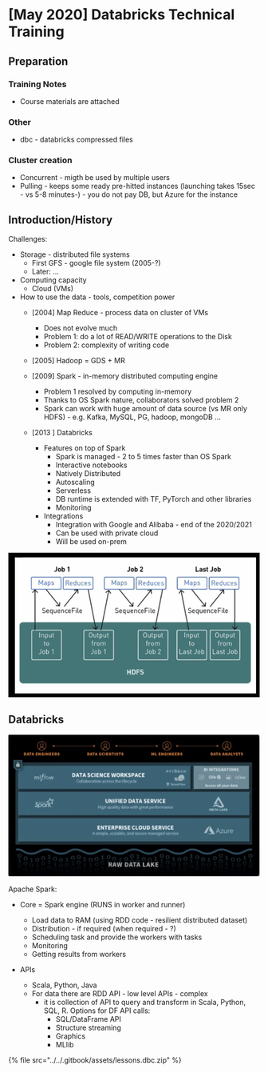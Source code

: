 # \[May 2020\] Databricks Technical Training

## Preparation

### Training Notes

* Course materials are attached

### Other

* dbc - databricks compressed files

### Cluster creation

* Concurrent - migth be used by multiple users 
* Pulling - keeps some ready pre-hitted instances \(launching takes 15sec - vs 5-8 minutes-\) - you do not pay DB, but Azure for the instance

## Introduction/History

Challenges: 

* Storage - distributed file systems
  * First GFS - google file system \(2005-?\) 
  * Later: ...
* Computing capacity 
  * Cloud \(VMs\)
* How to use the data - tools, competition power
  * \[2004\] Map Reduce - process data on cluster of VMs
    * Does not evolve much
    * Problem 1: do a lot of READ/WRITE operations to the Disk 
    * Problem 2: complexity of writing code
  * \[2005\] Hadoop = GDS + MR
  * \[2009\] Spark - in-memory distributed computing engine 
    * Problem 1 resolved by computing in-memory
    * Thanks to OS Spark nature, collaborators solved problem 2
    * Spark can work with huge amount of data source \(vs MR only HDFS\) - e.g. Kafka, MySQL, PG, hadoop, mongoDB ...
  * \[2013 \] Databricks

    * Features on top of Spark 
      * Spark is managed  - 2 to 5 times faster than OS Spark 
      * Interactive notebooks
      * Natively Distributed 
      * Autoscaling 
      * Serverless
      * DB runtime is extended with TF, PyTorch and other libraries
      * Monitoring 
    * Integrations
      * Integration with Google and Alibaba - end of the 2020/2021
      * Can be used with private cloud 
      * Will be used on-prem

 

![MR Problem 1](../../.gitbook/assets/image%20%281%29.png)

## Databricks

![Multiple laters of DB](../../.gitbook/assets/image%20%282%29.png)



Apache Spark:

* Core = Spark engine \(RUNS in worker and runner\) 

  * Load data to RAM \(using RDD code - resilient distributed dataset\)
  * Distribution - if required \(when required - ?\)
  * Scheduling task and provide the workers with tasks
  * Monitoring 
  * Getting results from workers 

* APIs 
  * Scala, Python, Java
  * For data there are RDD API  - low level APIs - complex 
    * it is collection of API to query and transform in Scala, Python, SQL, R. Options for DF API calls: 
      * SQL/DataFrame API 
      * Structure streaming 
      * Graphics 
      * MLlib 



{% file src="../../.gitbook/assets/lessons.dbc.zip" %}

